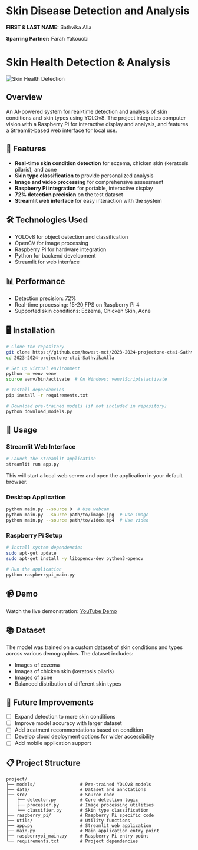 # Skin Disease Detection and Analysis

**FIRST & LAST NAME:** Sathvika Alla

**Sparring Partner:** Farah Yakouobi


# Skin Health Detection & Analysis

![Skin Health Detection](https://via.placeholder.com/800x400?text=Skin+Health+Detection+Demo)

## Overview
An AI-powered system for real-time detection and analysis of skin conditions and skin types using YOLOv8. The project integrates computer vision with a Raspberry Pi for interactive display and analysis, and features a Streamlit-based web interface for local use.

## 🎯 Features
- **Real-time skin condition detection** for eczema, chicken skin (keratosis pilaris), and acne
- **Skin type classification** to provide personalized analysis
- **Image and video processing** for comprehensive assessment
- **Raspberry Pi integration** for portable, interactive display
- **72% detection precision** on the test dataset
- **Streamlit web interface** for easy interaction with the system

## 🛠️ Technologies Used
- YOLOv8 for object detection and classification
- OpenCV for image processing
- Raspberry Pi for hardware integration
- Python for backend development
- Streamlit for web interface

## 📊 Performance
- Detection precision: 72%
- Real-time processing: 15-20 FPS on Raspberry Pi 4
- Supported skin conditions: Eczema, Chicken Skin, Acne

## 🖥️ Installation

```bash
# Clone the repository
git clone https://github.com/howest-mct/2023-2024-projectone-ctai-SathvikaAlla.git
cd 2023-2024-projectone-ctai-SathvikaAlla

# Set up virtual environment
python -m venv venv
source venv/bin/activate  # On Windows: venv\Scripts\activate

# Install dependencies
pip install -r requirements.txt

# Download pre-trained models (if not included in repository)
python download_models.py
```

## 🚀 Usage

### Streamlit Web Interface
```bash
# Launch the Streamlit application
streamlit run app.py
```
This will start a local web server and open the application in your default browser.

### Desktop Application
```bash
python main.py --source 0  # Use webcam
python main.py --source path/to/image.jpg  # Use image
python main.py --source path/to/video.mp4  # Use video
```

### Raspberry Pi Setup
```bash
# Install system dependencies
sudo apt-get update
sudo apt-get install -y libopencv-dev python3-opencv

# Run the application
python raspberrypi_main.py
```

## 📹 Demo
Watch the live demonstration: [YouTube Demo](https://youtu.be/2CauqGtoT4o)

## 📚 Dataset
The model was trained on a custom dataset of skin conditions and types across various demographics. The dataset includes:
- Images of eczema
- Images of chicken skin (keratosis pilaris)
- Images of acne
- Balanced distribution of different skin types

## 🔄 Future Improvements
- [ ] Expand detection to more skin conditions
- [ ] Improve model accuracy with larger dataset
- [ ] Add treatment recommendations based on condition
- [ ] Develop cloud deployment options for wider accessibility
- [ ] Add mobile application support

## 📋 Project Structure
```
project/
├── models/                 # Pre-trained YOLOv8 models
├── data/                   # Dataset and annotations
├── src/                    # Source code
│   ├── detector.py         # Core detection logic
│   ├── processor.py        # Image processing utilities
│   └── classifier.py       # Skin type classification
├── raspberry_pi/           # Raspberry Pi specific code
├── utils/                  # Utility functions
├── app.py                  # Streamlit web application
├── main.py                 # Main application entry point
├── raspberrypi_main.py     # Raspberry Pi entry point
└── requirements.txt        # Project dependencies
```


